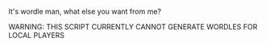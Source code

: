 It's wordle man, what else you want from me?

WARNING: THIS SCRIPT CURRENTLY CANNOT GENERATE WORDLES FOR LOCAL PLAYERS
